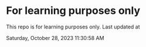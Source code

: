 # For learning purposes only
This repo is for learning purposes only.
Last updated at

Saturday, October 28, 2023 11:30:58 AM

